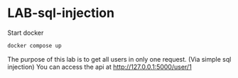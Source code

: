 # LAB-sql-injection


Start docker
```bash
docker compose up
```

The purpose of this lab is to get all users in only one request. (Via simple sql injection)
You can access the api at  http://127.0.0.1:5000/user/1
